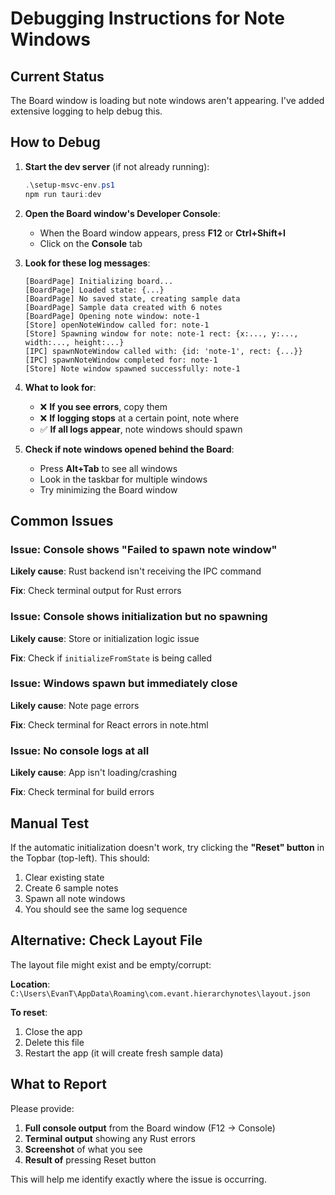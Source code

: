 # Debugging Instructions for Note Windows

## Current Status

The Board window is loading but note windows aren't appearing. I've added extensive logging to help debug this.

## How to Debug

1. **Start the dev server** (if not already running):
   ```powershell
   .\setup-msvc-env.ps1
   npm run tauri:dev
   ```

2. **Open the Board window's Developer Console**:
   - When the Board window appears, press **F12** or **Ctrl+Shift+I**
   - Click on the **Console** tab

3. **Look for these log messages**:
   ```
   [BoardPage] Initializing board...
   [BoardPage] Loaded state: {...}
   [BoardPage] No saved state, creating sample data
   [BoardPage] Sample data created with 6 notes
   [BoardPage] Opening note window: note-1
   [Store] openNoteWindow called for: note-1
   [Store] Spawning window for note: note-1 rect: {x:..., y:..., width:..., height:...}
   [IPC] spawnNoteWindow called with: {id: 'note-1', rect: {...}}
   [IPC] spawnNoteWindow completed for: note-1
   [Store] Note window spawned successfully: note-1
   ```

4. **What to look for**:
   - ❌ **If you see errors**, copy them
   - ❌ **If logging stops** at a certain point, note where
   - ✅ **If all logs appear**, note windows should spawn

5. **Check if note windows opened behind the Board**:
   - Press **Alt+Tab** to see all windows
   - Look in the taskbar for multiple windows
   - Try minimizing the Board window

## Common Issues

### Issue: Console shows "Failed to spawn note window"

**Likely cause**: Rust backend isn't receiving the IPC command

**Fix**: Check terminal output for Rust errors

### Issue: Console shows initialization but no spawning

**Likely cause**: Store or initialization logic issue

**Fix**: Check if `initializeFromState` is being called

### Issue: Windows spawn but immediately close

**Likely cause**: Note page errors

**Fix**: Check terminal for React errors in note.html

### Issue: No console logs at all

**Likely cause**: App isn't loading/crashing

**Fix**: Check terminal for build errors

## Manual Test

If the automatic initialization doesn't work, try clicking the **"Reset" button** in the Topbar (top-left). This should:
1. Clear existing state
2. Create 6 sample notes
3. Spawn all note windows
4. You should see the same log sequence

## Alternative: Check Layout File

The layout file might exist and be empty/corrupt:

**Location**: `C:\Users\EvanT\AppData\Roaming\com.evant.hierarchynotes\layout.json`

**To reset**:
1. Close the app
2. Delete this file
3. Restart the app (it will create fresh sample data)

## What to Report

Please provide:
1. **Full console output** from the Board window (F12 → Console)
2. **Terminal output** showing any Rust errors
3. **Screenshot** of what you see
4. **Result of** pressing Reset button

This will help me identify exactly where the issue is occurring.

